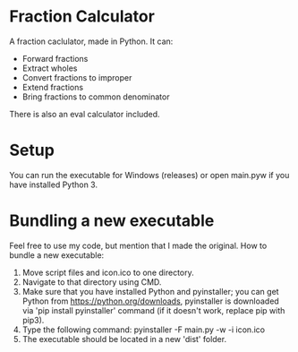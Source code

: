 # Fraction Calculator
A fraction caclulator, made in Python. It can:
- Forward fractions
- Extract wholes
- Convert fractions to improper
- Extend fractions
- Bring fractions to common denominator

There is also an eval calculator included.

# Setup
You can run the executable for Windows (releases) or open main.pyw if you have installed Python 3.

# Bundling a new executable
Feel free to use my code, but mention that I made the original.
How to bundle a new executable:
1. Move script files and icon.ico to one directory.
2. Navigate to that directory using CMD.
3. Make sure that you have installed Python and pyinstaller; you can get Python from https://python.org/downloads, pyinstaller is downloaded via 'pip install pyinstaller' command (if it doesn't work, replace pip with pip3).
4. Type the following command: pyinstaller -F main.py -w -i icon.ico
5. The executable should be located in a new 'dist' folder.
